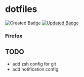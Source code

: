 # dotfiles
![Created Badge](https://badges.pufler.dev/created/think4web/dotfiles?color=blue)
[![Updated Badge](https://badges.pufler.dev/updated/think4web/dotfiles?color=blue)](https://badges.pufler.dev)

### Firefox

## TODO
- add zsh config for git
- add notification config
